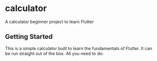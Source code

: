 # calculator

A calculator beginner project to learn Flutter

## Getting Started
This is a simple calculator built to learn the fundamentals of Flutter. It can be run straight out of the box. All you need to do:



